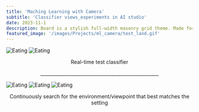 ```yaml
---
title: 'Maching Learning with Camera'
subtitle: 'Classifier views_experiments in AI studio'
date: 2023-11-1
description: Board is a stylish full-width masonry grid theme. Made for designers, artists, photographers and developers to show off their best work.
featured_image: '/images/Projects/ml_camera/test_land.gif'
---
```


<div class="gallery" data-columns="2">
  <img src="{{site.baseurl}}/images/Projects/ml_camera/test_land.gif" alt="Eating">
  <img src="{{site.baseurl}}/images/Projects/ml_camera/stick_test.png" alt="Eating">

</div>

<p style="text-align: center;">Real-time test classifier</p>
<p style="text-align: center;">__________________________________________________</p>

<div class="gallery" data-columns="3">
  <img src="{{site.baseurl}}/images/Projects/ml_camera/test_view.GIF" alt="Eating">
  <img src="{{site.baseurl}}/images/Projects/ml_camera/test_light1.gif" alt="Eating">
  <img src="{{site.baseurl}}/images/Projects/ml_camera/test_light2.gif" alt="Eating">

</div>
<p style="text-align: center;">Continuously search for the environment/viewpoint that best matches the setting</p>
